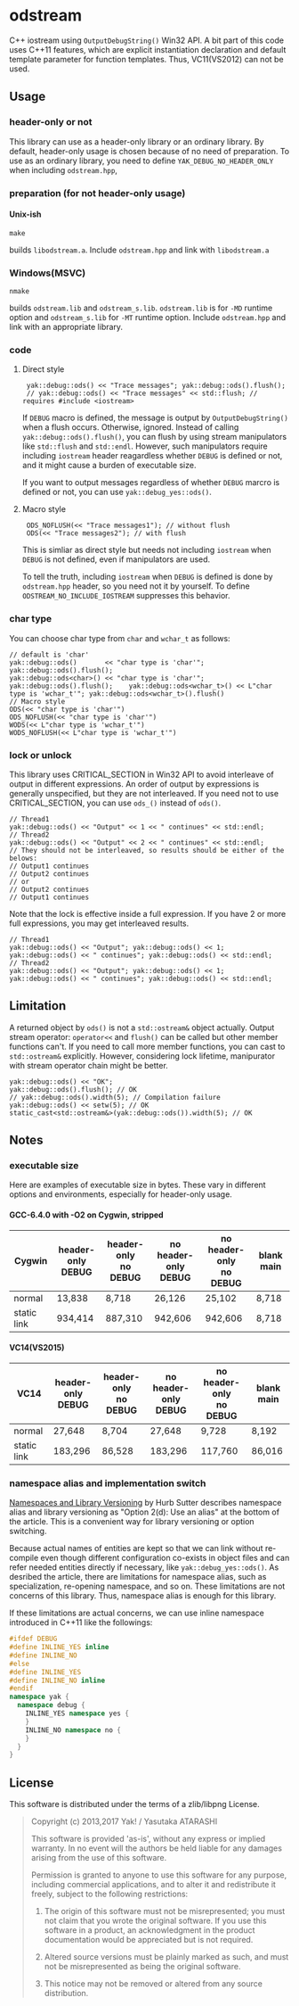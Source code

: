 odstream
========

C++ iostream using `OutputDebugString()` Win32 API. A bit part of this code uses C++11 features, which are explicit instantiation declaration and default template parameter for function templates. Thus, VC11(VS2012) can not be used.

Usage
-----

### header-only or not ###

This library can use as a header-only library or an ordinary library. By default, header-only usage is chosen because of no need of preparation. To use as an ordinary library, you need to define `YAK_DEBUG_NO_HEADER_ONLY` when including `odstream.hpp`,

### preparation (for not header-only usage) ###

#### Unix-ish ###

    make

builds `libodstream.a`. Include `odstream.hpp` and link with `libodstream.a`

### Windows(MSVC) ###

    nmake

builds `odstream.lib` and `odstream_s.lib`. `odstream.lib` is for `-MD` runtime option and `odstream_s.lib` for `-MT` runtime option. Include `odstream.hpp` and link with an appropriate library.

### code ###

1. Direct style

        yak::debug::ods() << "Trace messages"; yak::debug::ods().flush();
        // yak::debug::ods() << "Trace messages" << std::flush; // requires #include <iostream>

    If `DEBUG` macro is defined, the message is output by `OutputDebugString()` when a flush occurs. Otherwise, ignored.  Instead of calling `yak::debug::ods().flush()`, you can flush by using stream manipulators like `std::flush` and `std::endl`. However, such manipulators require including `iostream` header reagardless whether `DEBUG` is defined or not, and it might cause a burden of executable size.

    If you want to output messages regardless of whether `DEBUG` marcro is defined or not, you can use `yak::debug_yes::ods()`.

2. Macro style

        ODS_NOFLUSH(<< "Trace messages1"); // without flush
        ODS(<< "Trace messages2"); // with flush

    This is simliar as direct style but needs not including `iostream` when `DEBUG` is not defined, even if manipulators are used.

    To tell the truth, including `iostream` when `DEBUG` is defined is done by `odstream.hpp` header, so you need not it by yourself. To define `ODSTREAM_NO_INCLUDE_IOSTREAM` suppresses this behavior.

### char type ###

You can choose char type from `char` and `wchar_t` as follows:

    // default is 'char'
    yak::debug::ods()       << "char type is 'char'"; yak::debug::ods().flush();
    yak::debug::ods<char>() << "char type is 'char'"; yak::debug::ods().flush();    yak::debug::ods<wchar_t>() << L"char type is 'wchar_t'"; yak::debug::ods<wchar_t>().flush()
    // Macro style
    ODS(<< "char type is 'char'")
    ODS_NOFLUSH(<< "char type is 'char'")
    WODS(<< L"char type is 'wchar_t'")
    WODS_NOFLUSH(<< L"char type is 'wchar_t'")

### lock or unlock ###

This library uses CRITICAL_SECTION in Win32 API to avoid interleave of output in different expressions. An order of output by expressions is generally unspecified, but they are not interleaved. If you need not to use CRITICAL_SECTION, you can use `ods_()` instead of `ods()`.

    // Thread1
    yak::debug::ods() << "Output" << 1 << " continues" << std::endl;
    // Thread2
    yak::debug::ods() << "Output" << 2 << " continues" << std::endl;
    // They should not be interleaved, so results should be either of the belows:
    // Output1 continues
    // Output2 continues
    // or
    // Output2 continues
    // Output1 continues

Note that the lock is effective inside a full expression. If you have 2 or more full expressions, you may get interleaved results.

    // Thread1
    yak::debug::ods() << "Output"; yak::debug::ods() << 1;
    yak::debug::ods() << " continues"; yak::debug::ods() << std::endl;
    // Thread2
    yak::debug::ods() << "Output"; yak::debug::ods() << 1;
    yak::debug::ods() << " continues"; yak::debug::ods() << std::endl;

Limitation
----------

A returned object by `ods()` is not a `std::ostream&` object actually. Output stream operator: `operator<<` and `flush()` can be called but other member functions can't. If you need to call more member functions, you can cast to `std::ostream&` explicitly. However, considering lock lifetime, manipurator with stream operator chain might be better.

    yak::debug::ods() << "OK";
    yak::debug::ods().flush(); // OK
    // yak::debug::ods().width(5); // Compilation failure
    yak::debug::ods() << setw(5); // OK
    static_cast<std::ostream&>(yak::debug::ods()).width(5); // OK

Notes
-----

### executable size ###

Here are examples of executable size in bytes. These vary in different options and environments, especially for header-only usage.

#### GCC-6.4.0 with -O2 on Cygwin, stripped ####

Cygwin     |header-only<br>DEBUG|header-only<br>no DEBUG|no header-only<br>DEBUG|no header-only<br>no DEBUG|blank main
-----------|---------|---------|---------|---------|---------
normal     |  13,838 |   8,718 |  26,126 |  25,102 |   8,718
static link| 934,414 | 887,310 | 942,606 | 942,606 |   8,718

#### VC14(VS2015) ####

VC14       |header-only<br>DEBUG|header-only<br>no DEBUG|no header-only<br>DEBUG|no header-only<br>no DEBUG|blank main
-----------|---------|---------|---------|---------|---------
normal     |  27,648 |   8,704 |  27,648 |   9,728 |   8,192
static link| 183,296 |  86,528 | 183,296 | 117,760 |  86,016

### namespace alias and implementation switch ###

 [Namespaces and Library Versioning](http://www.gotw.ca/publications/mill21.htm) by Hurb Sutter describes namespace alias and library versioning as "Option 2(d): Use an alias" at the bottom of the article. This is a convenient way for library versioning or option switching.

 Because actual names of entities are kept so that we can link without re-compile even though different configuration co-exists in object files and can refer needed entities directly if necessary, like `yak::debug_yes::ods()`. As desribed the article, there are limitations for namespace alias, such as specialization, re-opening namespace, and so on. These limitations are not concerns of this library. Thus, namespace alias is enough for this library.

 If these limitations are actual concerns, we can use inline namespace introduced in C++11 like the followings:
```cpp
#ifdef DEBUG
#define INLINE_YES inline
#define INLINE_NO
#else
#define INLINE_YES
#define INLINE_NO inline
#endif
namespace yak {
  namespace debug {
    INLINE_YES namespace yes {
    }
    INLINE_NO namespace no {
    }
  }
}
```

License
-------

This software is distributed under the terms of a zlib/libpng License.

> Copyright (c) 2013,2017 Yak! / Yasutaka ATARASHI
>
> This software is provided 'as-is', without any express or implied warranty. In no event will the authors be held liable for any damages arising from the use of this software.
>
> Permission is granted to anyone to use this software for any purpose, including commercial applications, and to alter it and redistribute it freely, subject to the following restrictions:
>
> 1. The origin of this software must not be misrepresented; you must not claim that you wrote the original software. If you use this software in a product, an acknowledgment in the product documentation would be appreciated but is not required.
>
> 2. Altered source versions must be plainly marked as such, and must not be misrepresented as being the original software.
>
> 3. This notice may not be removed or altered from any source distribution.
